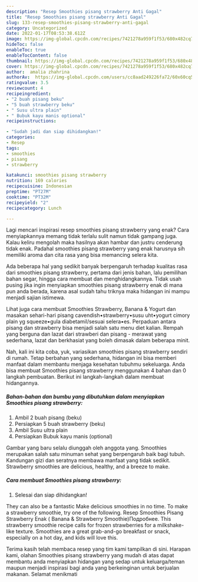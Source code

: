 ```yaml
---
description: "Resep Smoothies pisang strawberry Anti Gagal"
title: "Resep Smoothies pisang strawberry Anti Gagal"
slug: 133-resep-smoothies-pisang-strawberry-anti-gagal
category: Uncategorized
date: 2022-01-17T08:53:38.612Z
image: https://img-global.cpcdn.com/recipes/7421278a959f1f53/680x482cq70/smoothies-pisang-strawberry-foto-resep-utama.jpg
hideToc: false
enableToc: true
enableTocContent: false
thumbnail: https://img-global.cpcdn.com/recipes/7421278a959f1f53/680x482cq70/smoothies-pisang-strawberry-foto-resep-utama.jpg
cover: https://img-global.cpcdn.com/recipes/7421278a959f1f53/680x482cq70/smoothies-pisang-strawberry-foto-resep-utama.jpg
author:  amalia zhahrina
authorAv:  https://img-global.cpcdn.com/users/cc8aad249226fa72/60x60cq50/avatar.jpg
ratingvalue: 3.5
reviewcount: 4
recipeingredient:
- "2 buah pisang beku"
- "5 buah strawberry beku"
- " Susu ultra plain"
- " Bubuk kayu manis optional"
recipeinstructions:

- "Sudah jadi dan siap dihidangkan!"
categories:
- Resep
tags:
- smoothies
- pisang
- strawberry

katakunci: smoothies pisang strawberry 
nutrition: 169 calories
recipecuisine: Indonesian
preptime: "PT27M"
cooktime: "PT32M"
recipeyield: "2"
recipecategory: Lunch

---
```



Lagi mencari inspirasi resep smoothies pisang strawberry yang enak? Cara menyiapkannya memang tidak terlalu sulit namun tidak gampang juga. Kalau keliru mengolah maka hasilnya akan hambar dan justru cenderung tidak enak. Padahal smoothies pisang strawberry yang enak harusnya sih memiliki aroma dan cita rasa yang bisa memancing selera kita.


Ada beberapa hal yang sedikit banyak berpengaruh terhadap kualitas rasa dari smoothies pisang strawberry, pertama dari jenis bahan, lalu pemilihan bahan segar, hingga cara membuat dan menghidangkannya. Tidak usah pusing jika ingin menyiapkan smoothies pisang strawberry enak di mana pun anda berada, karena asal sudah tahu triknya maka hidangan ini mampu menjadi sajian istimewa.

Lihat juga cara membuat Smoothies Strawberry, Banana &amp; Yogurt dan masakan sehari-hari pisang cavendish•strawberry•susu uht•yogurt cimory plain yg squeeze•gula diabetamil/sesuai selera•es. Perpaduan antara pisang dan strawberry bisa menjadi salah satu menu diet kalian. Rempah yang berguna dan lazat dari strawberi dan pisang - merawat yang sederhana, lazat dan berkhasiat yang boleh dimasak dalam beberapa minit.


Nah, kali ini kita coba, yuk, variasikan smoothies pisang strawberry sendiri di rumah. Tetap berbahan yang sederhana, hidangan ini bisa memberi manfaat dalam membantu menjaga kesehatan tubuhmu sekeluarga. Anda bisa membuat Smoothies pisang strawberry menggunakan 4 bahan dan 0 langkah pembuatan. Berikut ini langkah-langkah dalam membuat hidangannya.

<!--inarticleads1-->

##### Bahan-bahan dan bumbu yang dibutuhkan dalam menyiapkan Smoothies pisang strawberry:

1. Ambil 2 buah pisang (beku)
1. Persiapkan 5 buah strawberry (beku)
1. Ambil  Susu ultra plain
1. Persiapkan  Bubuk kayu manis (optional)


Gambar yang baru selalu diunggah oleh anggota yang. Smoothies merupakan salah satu minuman sehat yang berpengaruh baik bagi tubuh. Kandungan gizi dan seratnya membawa manfaat yang tidak sedikit. Strawberry smoothies are delicious, healthy, and a breeze to make. 

<!--inarticleads2-->

##### Cara membuat Smoothies pisang strawberry:


1. Selesai dan siap dihidangkan!

They can also be a fantastic Make delicious smoothies in no time. To make a strawberry smoothie, try one of the following. Resep Smoothies Pisang Strawberry Enak ( Banana &amp; Strawberry Smoothie)Подробнее. This strawberry smoothie recipe calls for frozen strawberries for a milkshake-like texture. Smoothies are a great grab-and-go breakfast or snack, especially on a hot day, and kids will love this. 

Terima kasih telah membaca resep yang tim kami tampilkan di sini. Harapan kami, olahan Smoothies pisang strawberry yang mudah di atas dapat membantu anda menyiapkan hidangan yang sedap untuk keluarga/teman maupun menjadi inspirasi bagi anda yang berkeinginan untuk berjualan makanan. Selamat menikmati
